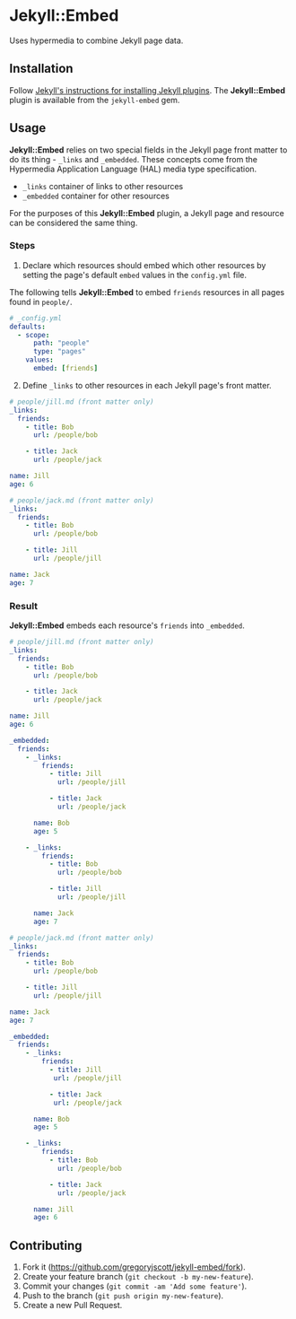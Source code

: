 # Jekyll::Embed

Uses hypermedia to combine Jekyll page data.

## Installation

Follow [Jekyll's instructions for installing Jekyll plugins](http://jekyllrb.com/docs/plugins/#installing-a-plugin). The **Jekyll::Embed** plugin is available from the `jekyll-embed` gem.

## Usage

**Jekyll::Embed** relies on two special fields in the Jekyll page front matter to do its thing - `_links` and `_embedded`. These concepts come from the Hypermedia Application Language (HAL) media type specification.

* `_links` container of links to other resources
* `_embedded` container for other resources

For the purposes of this **Jekyll::Embed** plugin, a Jekyll page and resource can be considered the same thing.

### Steps

1. Declare which resources should embed which other resources by setting the page's default `embed` values in the `config.yml` file.

  The following tells **Jekyll::Embed** to embed `friends` resources in all pages found in `people/`.

  ```yaml
  # _config.yml
  defaults:
    - scope:
        path: "people"
        type: "pages"
      values:
        embed: [friends]
  ```

2. Define `_links` to other resources in each Jekyll page's front matter.

  ```yaml
  # people/jill.md (front matter only)
  _links:
    friends:
      - title: Bob
        url: /people/bob

      - title: Jack
        url: /people/jack

  name: Jill
  age: 6
  ```

  ```yaml
  # people/jack.md (front matter only)
  _links:
    friends:
      - title: Bob
        url: /people/bob

      - title: Jill
        url: /people/jill

  name: Jack
  age: 7
  ```

### Result

**Jekyll::Embed** embeds each resource's `friends` into `_embedded`.

```yaml
# people/jill.md (front matter only)
_links:
  friends:
    - title: Bob
      url: /people/bob

    - title: Jack
      url: /people/jack

name: Jill
age: 6

_embedded:
  friends:
    - _links:
        friends:
          - title: Jill
            url: /people/jill

          - title: Jack
            url: /people/jack

      name: Bob
      age: 5

    - _links:
        friends:
          - title: Bob
            url: /people/bob

          - title: Jill
            url: /people/jill

      name: Jack
      age: 7
```

```yaml
# people/jack.md (front matter only)
_links:
  friends:
    - title: Bob
      url: /people/bob

    - title: Jill
      url: /people/jill

name: Jack
age: 7

_embedded:
  friends:
    - _links:
        friends:
          - title: Jill
           url: /people/jill

          - title: Jack
           url: /people/jack

      name: Bob
      age: 5

    - _links:
        friends:
          - title: Bob
            url: /people/bob

          - title: Jack
            url: /people/jack

      name: Jill
      age: 6
```

## Contributing

1. Fork it (https://github.com/gregoryjscott/jekyll-embed/fork).
2. Create your feature branch (`git checkout -b my-new-feature`).
3. Commit your changes (`git commit -am 'Add some feature'`).
4. Push to the branch (`git push origin my-new-feature`).
5. Create a new Pull Request.
